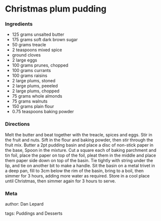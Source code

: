 # Christmas plum pudding

### Ingredients
 * 125 grams unsalted butter
 * 175 grams soft dark brown sugar
 * 50 grams treacle
 * 2 teaspoons mixed spice
 * ground cloves
 * 2 large eggs
 * 100 grams prunes, chopped
 * 100 grams currants
 * 100 grams raisins
 * 2 large plums, stoned
 * 2 large plums, peeeled
 * 2 large plums, chopped
 * 75 grams whole almonds
 * 75 grams walnuts
 * 150 grams plain flour
 * 0.75 teaspoons baking powder

### Directions

Melt the butter and beat together with the treacle, spices and eggs.  Stir in the fruit and nuts.  Sift in the flour and baking powder, then stir through the fruit mix.  Butter a 2pt pudding basin and place a disc of non-stick paper in the base,  Spoon in the mixture.  Cut a square each of baking parchment and tin foil, place the paper on top of the foil, pleat them in the middle and place them paper side down on top of the basin.  Tie tightly with string under the lip, and tie on another bit to make a handle.  Sit the basin on a metal trivet in a deep pan, fill to 3cm below the rim of the basin, bring to a boil, then simmer for 3 hours, adding more water as required. Store in a cool place until Christmas, then simmer again for 3 hours to serve.

### Meta
author: Dan Lepard

tags: Puddings and Desserts

